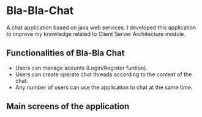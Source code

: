 # Bla-Bla-Chat
A chat application based on java web services. I developed this application to improve my knowledge related to Client Server Architecture module.

## Functionalities of Bla-Bla Chat

* Users can manage acounts (Login/Register funtion).
* Users can create sperate chat threads according to the context of the chat.
* Any number of users can use the application to chat at the same time.


## Main screens of the application 

